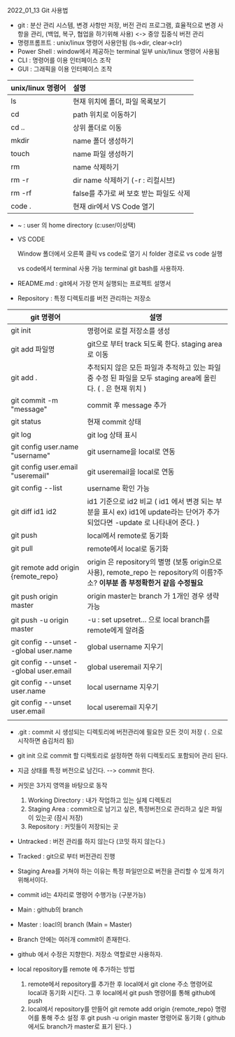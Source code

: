 2022_01_13 Git 사용법

- git : 분산 관리 시스템, 변경 사항만 저장, 버전 관리 프로그램, 효율적으로 변경 사항을 관리, (백업, 복구, 협업을 하기위해 사용) <-> 중앙 집중식 버전 관리
- 명령프롬프트 : unix/linux 명령어 사용안됨 (ls->dir, clear->clr)
- Power Shell   : window에서 제공하는 terminal 일부 unix/linux 명령어 사용됨
- CLI : 명령어를 이용 인터페이스 조작
- GUI : 그래픽을 이용 인터페이스 조작

| unix/linux 명령어 | 설명                                    |
| :---------------- | :-------------------------------------- |
| ls                | 현재 위치에 폴더, 파일 목록보기         |
| cd <path>         | path 위치로 이동하기                    |
| cd ..             | 상위 폴더로 이동                        |
| mkdir <name>      | name 폴더 생성하기                      |
| touch <name>      | name 파일 생성하기                      |
| rm <name>         | name 삭제하기                           |
| rm -r <name>      | dir name 삭제하기 (-r : 리컬시브)       |
| rm -rf <name>     | false를 추가로 써 보호 받는 파일도 삭제 |
| code .            | 현재 dir에서 VS Code 열기               |

- ~ : user 의 home directory (c:user/이상택)

- VS CODE

  Window 폴더에서 오른쪽 클릭 vs code로 열기 시 folder 경로로 vs code 실행

  vs code에서 terminal 사용 가능 terminal git bash를 사용하자.

- README.md : git에서 가장 먼저 실행되는 프로젝트 설명서

- Repository : 특정 디렉토리를 버전 관리하는 저장소

| git 명령어                             | 설명                                                         |
| -------------------------------------- | ------------------------------------------------------------ |
| git init                               | 명령어로 로컬 저장소를 생성                                  |
| git add 파일명                         | git으로 부터 track 되도록 한다. staging area로 이동          |
| git add .                              | 추적되지 않은 모든 파일과 추적하고 있는 파일 중 수정 된 파일을 모두 staging area에 올린다. ( . 은 현재 위치 ) |
| git commit -m "message"                | commit 후 message 추가                                       |
| git status                             | 현재 commit 상태                                             |
| git log                                | git log 상태 표시                                            |
| git config user.name "username"        | git username을 local로 연동                                  |
| git config user.email "useremail"      | git useremail을 local로 연동                                 |
| git config --list                      | username 확인 가능                                           |
| git diff id1 id2                       | id1 기준으로 id2 비교 ( id1 에서 변경 되는 부분을 표시 ex) id1에 update라는 단어가 추가되었다면 -update 로 나타내어 준다. ) |
| git push                               | local에서 remote로 동기화                                    |
| git pull                               | remote에서 local로 동기화                                    |
| git remote add origin {remote_repo}    | origin 은 repository의 별명 (보통 origin으로 사용), remote_repo 는 repository의 이름?주소? **이부분 좀 부정확한거 같음 수정필요** |
| git push origin master                 | origin master는 branch 가 1개인 경우 생략 가능               |
| git push -u origin master              | -u : set upsetret... 으로 local branch를 remote에게 알려줌   |
| git config --unset --global user.name  | global username 지우기                                       |
| git config --unset --global user.email | global useremail 지우기                                      |
| git config --unset user.name           | local username 지우기                                        |
| git config --unset user.email          | local useremail 지우기                                       |
|                                        |                                                              |

- .git : commit 시 생성되는 디렉토리에 버전관리에 필요한 모든 것이 저장 ( . 으로 시작하면 숨김처리 됨)
- git init 으로 commit 할 디렉토리로 설정하면 하위 디렉토리도 포함되어 관리 된다.
- 지금 상태를 특정 버전으로 남긴다. --> commit 한다.
- 커밋은 3가지 영역을 바탕으로 동작
  1. Working Directory : 내가 작업하고 있는 실제 디렉토리
  2. Staging Area : commit으로 남기고 싶은, 특정버전으로 관리하고 싶은 파일이 있는곳 (잠시 저장)
  3. Repository : 커밋들이 저장되는 곳

- Untracked : 버전 관리를 하지 않는다 (코밋 하지 않는다.)
- Tracked : git으로 부터 버전관리 진행
- Staging Area를 거쳐야 하는 이유는 특정 파일만으로 버전을 관리할 수 있게 하기 위해서이다.
- commit id는 4자리로 명령어 수행가능 (구분가능)
- Main : github의 branch
- Master : loacl의 branch (Main = Master)
- Branch 안에는 여러개 commit이 존재한다.
- github 에서 수정은 지향한다. 저장소 역할로만 사용하자.
- local repository를 remote 에 추가하는 방법
  1. remote에서 repository를 추가한 후 local에서 git clone 주소 명령어로 local과 동기화 시킨다.
     그 후 local에서 git push 명령어를 통해 github에 push
  2. local에서 repository를 만들어 git remote add origin {remote_repo} 명령어를 통해 주소 설정 후
     git push -u origin master 명령어로 동기화 ( github에서도 branch가 master로 표기 된다. )